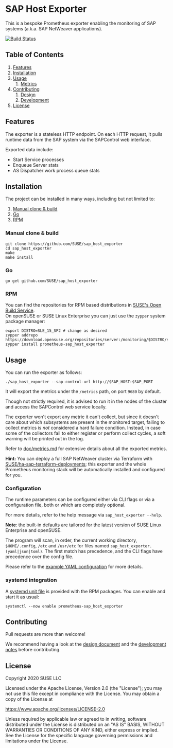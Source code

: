 # SAP Host Exporter

This is a bespoke Prometheus exporter enabling the monitoring of SAP systems (a.k.a. SAP NetWeaver applications).

[![Build Status](https://travis-ci.org/SUSE/sap_host_exporter.svg?branch=master)](https://travis-ci.org/SUSE/sap_host_exporter)


## Table of Contents
1. [Features](#features)
2. [Installation](#installation)
3. [Usage](#usage)
   1. [Metrics](doc/metrics.md)
5. [Contributing](#contributing)
   1. [Design](doc/design.md)
   2. [Development](doc/development.md)
6. [License](#license)


## Features

The exporter is a stateless HTTP endpoint. On each HTTP request, it pulls runtime data from the SAP system via the SAPControl web interface.

Exported data include:
- Start Service processes
- Enqueue Server stats
- AS Dispatcher work process queue stats  


## Installation

The project can be installed in many ways, including but not limited to:

1. [Manual clone & build](#manual-clone-&-build)
2. [Go](#go)
3. [RPM](#rpm)


### Manual clone & build

```
git clone https://github.com/SUSE/sap_host_exporter
cd sap_host_exporter
make
make install
```

### Go

```
go get github.com/SUSE/sap_host_exporter
```

### RPM
You can find the repositories for RPM based distributions in [SUSE's Open Build Service](https://build.opensuse.org/package/show/server:monitoring/prometheus-sap_host_exporter).  
On openSUSE or SUSE Linux Enterprise you can just use the `zypper` system package manager:
```shell
export DISTRO=SLE_15_SP2 # change as desired
zypper addrepo https://download.opensuse.org/repositories/server:/monitoring/$DISTRO/server:monitoring.repo
zypper install prometheus-sap_host_exporter
```


## Usage

You can run the exporter as follows:

```shell
./sap_host_exporter --sap-control-url http://$SAP_HOST:$SAP_PORT
```

It will export the metrics under the `/metrics` path, on port `9680` by default.

Though not strictly required, it is advised to run it in the nodes of the cluster and access the SAPControl web service locally.

The exporter won't export any metric it can't collect, but since it doesn't care about which subsystems are present in the monitored target, failing to collect metrics is _not_ considered a hard failure condition.
Instead, in case some of the collectors fail to either register or perform collect cycles, a soft warning will be printed out in the log.

Refer to [doc/metrics.md](doc/metrics.md) for extensive details about all the exported metrics.

**Hint:**
You can deploy a full SAP NetWeaver cluster via Terraform with [SUSE/ha-sap-terraform-deployments](https://github.com/SUSE/ha-sap-terraform-deployments); 
this exporter and the whole Prometheus monitoring stack will be automatically installed and configured for you.

### Configuration

The runtime parameters can be configured either via CLI flags or via a configuration file, both or which are completely optional.

For more details, refer to the help message via `sap_host_exporter --help`.

**Note**:
the built-in defaults are tailored for the latest version of SUSE Linux Enterprise and openSUSE.

The program will scan, in order, the current working directory, `$HOME/.config`, `/etc` and `/usr/etc` for files named `sap_host_exporter.(yaml|json|toml)`.
The first match has precedence, and the CLI flags have precedence over the config file.

Please refer to the [example YAML configuration](doc/sap_host_exporter.yaml) for more details.

### systemd integration

A [systemd unit file](packaging/obs/prometheus-sap_host_exporter.spec) is provided with the RPM packages. You can enable and start it as usual:

```
systemctl --now enable prometheus-sap_host_exporter
```


## Contributing

Pull requests are more than welcome!

We recommend having a look at the [design document](doc/design.md) and the [development notes](doc/development.md) before contributing.


## License

Copyright 2020 SUSE LLC

Licensed under the Apache License, Version 2.0 (the "License");
you may not use this file except in compliance with the License.
You may obtain a copy of the License at

   https://www.apache.org/licenses/LICENSE-2.0

Unless required by applicable law or agreed to in writing, software
distributed under the License is distributed on an "AS IS" BASIS,
WITHOUT WARRANTIES OR CONDITIONS OF ANY KIND, either express or implied.
See the License for the specific language governing permissions and
limitations under the License.

